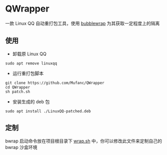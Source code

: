 # QWrapper

一款 Linux QQ 自动重打包工具，使用 [bubblewrap](https://github.com/containers/bubblewrap) 为其获取一定程度上的隔离

## 使用

* 卸载原 Linux QQ

```shell
sudo apt remove linuxqq
```

* 运行重打包脚本

```shell
git clone https://github.com/Mufanc/QWrapper
cd QWrapper
sh patch.sh
```

* 安装生成的 deb 包

```shell
sudo apt install ./LinuxQQ-patched.deb
```

## 定制

bwrap 启动命令放在项目根目录下 [wrap.sh](./wrap.sh) 中，你可以修改此文件来定制自己的 bwrap 沙盒环境
